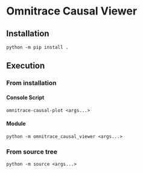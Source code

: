 # Omnitrace Causal Viewer

## Installation

```console
python -m pip install .
```

## Execution

### From installation

#### Console Script

```console
omnitrace-causal-plot <args...>
```

#### Module

```console
python -m omnitrace_causal_viewer <args...>
```

### From source tree

```console
python -m source <args...>
```
